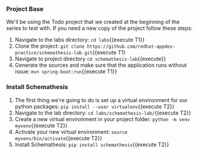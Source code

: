 ### Project Base
We'll be using the Todo project that we created at the beginning of the series to test with. If you need a new copy
of the project follow these steps:
1. Navigate to the labs directory: `cd labs`{{execute T1}}
1. Clone the project: `git clone https://github.com/redhat-appdev-practice/schemathesis-lab.git`{{execute T1}
2. Navigate to project directory `cd schemathesis-lab`{{execute}}
3. Generate the sources and make sure that the application runs without issue: `mvn spring-boot:run`{{execute T1}}

### Install Schemathesis
1. The first thing we're going to do is set up a virtual environment for our python packages:
`pip install --user virtualenv`{{execute T2}}
2. Navigate to the lab directory: `cd labs/schemathesis-lab/`{{execute T2}}
2. Create a new virtual environment in your project folder: `python -m venv myvenv`{{execute T2}}
3. Activate your new virtual environment: `source myvenv/bin/activate`{{execute T2}}
4. Install Schemathesis: `pip install schemathesis`{{execute T2}}
